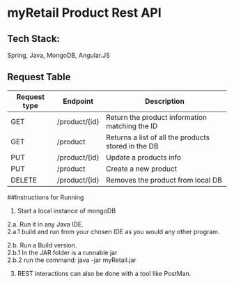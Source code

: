 # myRetail Product Rest API




## Tech Stack:
Spring, Java, MongoDB, Angular.JS


## Request Table

|Request type|Endpoint|Description|
|---|---|---|
|GET|/product/{id}|Return the product information matching the ID|
|GET|/product| Returns a list of all the products stored in the DB|
|PUT|/product/{id}|Update a products info|
|PUT|/product|Create a new product|
|DELETE|/product/{id} |Removes the product from local DB|


##Instructions for Running

1. Start a local instance of mongoDB

2.a. Run it in any Java IDE.  
2.a.1 build and run from your chosen IDE as you would any other program.  

2.b. Run a Build version.  
2.b.1 In the JAR folder is a runnable jar  
2.b.2 run the command: java -jar myRetail.jar  

3. REST interactions can also be done with a tool like PostMan.

